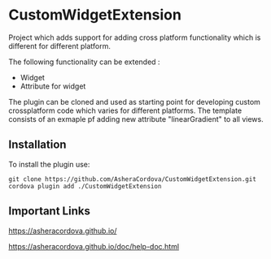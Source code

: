 # CustomWidgetExtension

Project which adds support for adding cross platform functionality which is different for different platform. 

The following functionality can be extended :
* Widget
* Attribute for widget

The plugin can be cloned and used as starting point for developing custom crossplatform code which varies for different platforms. The template consists of an exmaple pf adding new attribute "linearGradient" to all views.

## Installation
To install the plugin use:

```
git clone https://github.com/AsheraCordova/CustomWidgetExtension.git
cordova plugin add ./CustomWidgetExtension
```

## Important Links
https://asheracordova.github.io/

https://asheracordova.github.io/doc/help-doc.html
